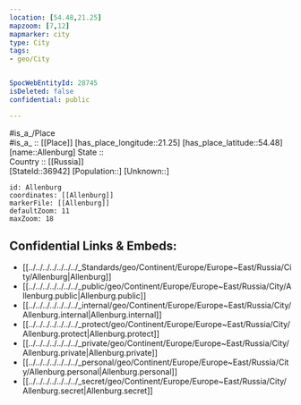 ```yaml
---
location: [54.48,21.25] 
mapzoom: [7,12] 
mapmarker: city 
type: City
tags:
- geo/City


SpocWebEntityId: 28745
isDeleted: false
confidential: public

---
```

#is_a_/Place  
#is_a_ :: [[Place]] 
[has_place_longitude::21.25] 
[has_place_latitude::54.48] 
[name::Allenburg] 
State ::  
Country :: [[Russia]]  
[StateId::36942] 
[Population::] 
[Unknown::] 


```leaflet
id: Allenburg
coordinates: [[Allenburg]] 
markerFile: [[Allenburg]] 
defaultZoom: 11 
maxZoom: 18
```


## Confidential Links & Embeds: 
- [[../../../../../../../_Standards/geo/Continent/Europe/Europe~East/Russia/City/Allenburg|Allenburg]] 
- [[../../../../../../../_public/geo/Continent/Europe/Europe~East/Russia/City/Allenburg.public|Allenburg.public]] 
- [[../../../../../../../_internal/geo/Continent/Europe/Europe~East/Russia/City/Allenburg.internal|Allenburg.internal]] 
- [[../../../../../../../_protect/geo/Continent/Europe/Europe~East/Russia/City/Allenburg.protect|Allenburg.protect]] 
- [[../../../../../../../_private/geo/Continent/Europe/Europe~East/Russia/City/Allenburg.private|Allenburg.private]] 
- [[../../../../../../../_personal/geo/Continent/Europe/Europe~East/Russia/City/Allenburg.personal|Allenburg.personal]] 
- [[../../../../../../../_secret/geo/Continent/Europe/Europe~East/Russia/City/Allenburg.secret|Allenburg.secret]] 
